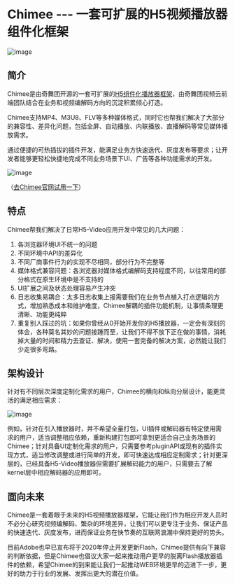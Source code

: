 # Chimee --- 一套可扩展的H5视频播放器组件化框架

![image](https://p4.ssl.qhimg.com/t012ff1517d5b89d02f.png)

## 简介

Chimee是由奇舞团开源的一套可扩展的[H5组件化播放器框架](http://chimee.org/docs/why_chimee_is_a_frame.html)，由奇舞团视频云前端团队结合在业务和视频编解码方向的沉淀积累倾心打造。

Chimee支持MP4、M3U8、FLV等多种媒体格式，同时它也帮我们解决了大部分的兼容性、差异化问题，包括全屏、自动播放、内联播放、直播解码等常见媒体播放需求。 

通过便捷的可热插拔的插件开发，能满足业务方快速迭代、灰度发布等要求；让开发者能够更轻松快捷地完成不同业务场景下UI、广告等各种功能需求的开发。

![image](https://p1.ssl.qhimg.com/t01ae71ba8ba7cece9e.png)

（[去Chimee官网试用一下](https://chimee.org/)）

## 特点

Chimee帮我们解决了日常H5-Video应用开发中常见的几大问题：

1. 各浏览器环境UI不统一的问题
2. 不同环境中API的差异化
3. 不同厂商事件行为的实现不尽相同，部分行为不完整等
3. 媒体格式兼容问题：各浏览器对媒体格式编解码支持程度不同，以往常用的部分格式在原生环境中是不支持的
4. UI扩展之间及状态处理容易产生冲突
5. 日志收集易耦合：太多日志收集上报需要我们在业务节点植入打点逻辑的方式，增加熟悉成本和维护难度，Chimee解耦的插件功能机制，让事情条理更清晰、功能更纯粹
6. 重复别人踩过的坑：如果你曾经从0开始开发你的H5播放器，一定会有深刻的体会，各种莫名其妙的问题接踵而至，让我们不得不放下正在做的事情，消耗掉大量的时间和精力去查证、解决，使用一套完备的解决方案，必然能让我们少走很多弯路。

## 架构设计

针对有不同层次深度定制化需求的用户，Chimee的横向和纵向分层设计，能更灵活的满足相应需求：

![image](https://p1.ssl.qhimg.com/d/inn/f399f65f6db8/fw.png)

例如，针对在引入播放器时，并不希望全量打包，UI插件或解码器有特定使用需求的用户，适当调整相应依赖，重新构建打包即可拿到更适合自己业务场景的Chimee；针对具备UI定制化需求的用户，只需要参考pluginAPI或现有的插件实现方式，适当修改调整或进行简单的开发，即可快速达成相应定制需求；针对更深层的，已经具备H5-Video播放器但需要扩展解码能力的用户，只需要去了解kernel层中相应解码器的应用即可。

## 面向未来

Chimee是一套着眼于未来的H5视频播放器框架，它能让我们作为相应开发人员时不必分心研究视频编解码、繁杂的环境差异，让我们可以更专注于业务、保证产品的快速迭代、灰度发布，进而保证业务在快节奏的互联网浪潮中保持更好的势头。

目前Adobe也早已宣布将于2020年停止开发更新Flash，Chimee提供有向下兼容的判断依据，但是Chimee也倡议大家一起来推动用户更早的脱离Flash播放器插件的依赖，希望Chimee的到来能让我们一起推动WEB环境更早的迈进下一步，更好的助力于行业的发展、发挥出更大的潜在价值。


